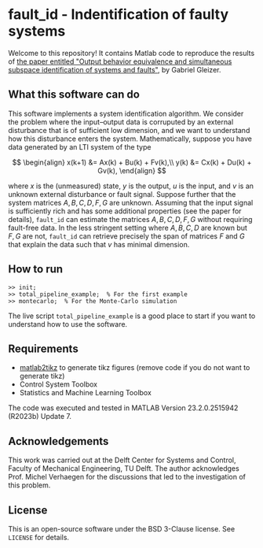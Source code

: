 # fault_id - Indentification of faulty systems

Welcome to this repository! It contains Matlab code to reproduce the results of [the paper entitled "Output behavior equivalence and simultaneous subspace identification of systems and faults"](https://arxiv.org/pdf/2505.13294), by Gabriel Gleizer. 

## What this software can do

This software implements a system identification algorithm. We consider the problem where the input–output data is corruputed by an external disturbance that is of sufficient low dimension, and we want to understand how this disturbance enters the system. Mathematically, suppose you have data generated by an LTI system of the type

$$ \begin{align}
    x(k+1) &= Ax(k) + Bu(k) + Fv(k),\\
    y(k) &= Cx(k) + Du(k) + Gv(k),
\end{align} $$

where $x$ is the (unmeasured) state, $y$ is the output, $u$ is the input, and $v$ is an unknown external disturbance or fault signal. Suppose further that the system matrices $A, B, C, D, F, G$ are unknown. Assuming that the input signal is sufficiently rich and has some additional properties (see the paper for details), `fault_id` can estimate the matrices $A, B, C, D, F, G$ without requiring fault-free data. In the less stringent setting where $A, B, C, D$ are known but $F, G$ are not, `fault_id` can retrieve precisely the span of matrices $F$ and $G$ that explain the data such that $v$ has minimal dimension. 

## How to run
```
>> init;
>> total_pipeline_example;  % For the first example
>> montecarlo;  % For the Monte-Carlo simulation
```

The live script `total_pipeline_example` is a good place to start if you want to understand how to use the software.

## Requirements
* [matlab2tikz](https://github.com/matlab2tikz/matlab2tikz) to generate tikz figures (remove code if you do not want to generate tikz)
* Control System Toolbox
* Statistics and Machine Learning Toolbox

The code was executed and tested in MATLAB Version 23.2.0.2515942 (R2023b) Update 7.

## Acknowledgements
This work was carried out at the Delft Center for Systems and Control, Faculty of Mechanical Engineering, TU Delft. The author acknowledges Prof. Michel Verhaegen for the discussions that led to the investigation of this problem.

## License
This is an open-source software under the BSD 3-Clause license. See `LICENSE` for details.
